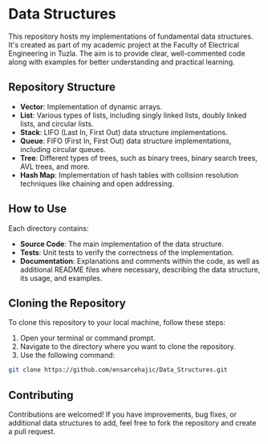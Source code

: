 # Data Structures

This repository hosts my implementations of fundamental data structures. It's created as part of my academic project at the Faculty of Electrical Engineering in Tuzla. The aim is to provide clear, well-commented code along with examples for better understanding and practical learning.

## Repository Structure

- **Vector**: Implementation of dynamic arrays.
- **List**: Various types of lists, including singly linked lists, doubly linked lists, and circular lists.
- **Stack**: LIFO (Last In, First Out) data structure implementations.
- **Queue**: FIFO (First In, First Out) data structure implementations, including circular queues.
- **Tree**: Different types of trees, such as binary trees, binary search trees, AVL trees, and more.
- **Hash Map**: Implementation of hash tables with collision resolution techniques like chaining and open addressing.

## How to Use

Each directory contains:

- **Source Code**: The main implementation of the data structure.
- **Tests**: Unit tests to verify the correctness of the implementation.
- **Documentation**: Explanations and comments within the code, as well as additional README files where necessary, describing the data structure, its usage, and examples.

## Cloning the Repository

To clone this repository to your local machine, follow these steps:

1. Open your terminal or command prompt.
2. Navigate to the directory where you want to clone the repository.
3. Use the following command:

```bash
git clone https://github.com/ensarcehajic/Data_Structures.git
```
## Contributing

Contributions are welcomed! If you have improvements, bug fixes, or additional data structures to add, feel free to fork the repository and create a pull request.
